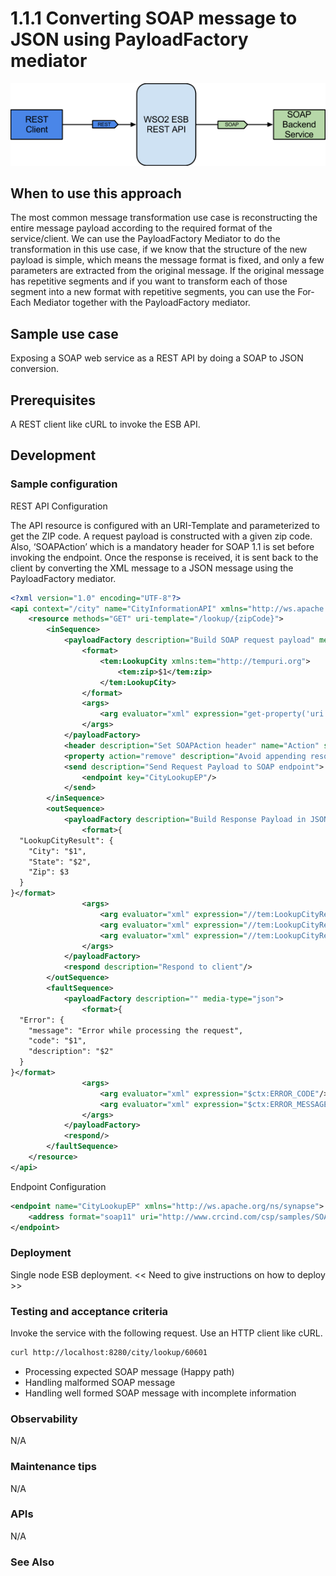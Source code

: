 # 1.1.1 Converting SOAP message to JSON using PayloadFactory mediator


![SOAP to JSON conversion](images/SOAP-to-JSON.png)


## When to use this approach

The most common message transformation use case is reconstructing the entire message payload according to the required format of the service/client. We can use the PayloadFactory Mediator to do the transformation in this use case, if we know that the structure of the new payload is simple, which means the message format is fixed, and only a few parameters are extracted from the original message. 
If the original message has repetitive segments and if you want to transform each of those segment into a new format with repetitive segments, you can use the For-Each Mediator together with the PayloadFactory mediator.


## Sample use case
Exposing a SOAP web service as a REST API by doing a SOAP to JSON conversion. 


## Prerequisites
A REST client like cURL to invoke the ESB API.

## Development 

### Sample configuration

REST API Configuration

The API resource is configured with an URI-Template and parameterized to get the ZIP code. A request payload is constructed with a given zip code. Also, ‘SOAPAction’ which is a mandatory header for SOAP 1.1 is set before invoking the endpoint. Once the response is received, it is sent back to the client by converting the XML message to a JSON message using the PayloadFactory mediator.

```xml
<?xml version="1.0" encoding="UTF-8"?>
<api context="/city" name="CityInformationAPI" xmlns="http://ws.apache.org/ns/synapse">
    <resource methods="GET" uri-template="/lookup/{zipCode}">
        <inSequence>
            <payloadFactory description="Build SOAP request payload" media-type="xml">
                <format>
                    <tem:LookupCity xmlns:tem="http://tempuri.org">
                        <tem:zip>$1</tem:zip>
                    </tem:LookupCity>
                </format>
                <args>
                    <arg evaluator="xml" expression="get-property('uri.var.zipCode')"/>
                </args>
            </payloadFactory>
            <header description="Set SOAPAction header" name="Action" scope="default" value="http://tempuri.org/SOAP.Demo.LookupCity"/>
            <property action="remove" description="Avoid appending resource to endpoint URL" name="REST_URL_POSTFIX" scope="axis2"/>
            <send description="Send Request Payload to SOAP endpoint">
                <endpoint key="CityLookupEP"/>
            </send>
        </inSequence>
        <outSequence>
            <payloadFactory description="Build Response Payload in JSON format" media-type="json">
                <format>{
  "LookupCityResult": {
    "City": "$1",
    "State": "$2",
    "Zip": $3
  }
}</format>
                <args>
                    <arg evaluator="xml" expression="//tem:LookupCityResult/tem:City" xmlns:tem="http://tempuri.org"/>
                    <arg evaluator="xml" expression="//tem:LookupCityResult/tem:State" xmlns:tem="http://tempuri.org"/>
                    <arg evaluator="xml" expression="//tem:LookupCityResult/tem:Zip" xmlns:tem="http://tempuri.org"/>
                </args>
            </payloadFactory>
            <respond description="Respond to client"/>
        </outSequence>
        <faultSequence>
            <payloadFactory description="" media-type="json">
                <format>{
  "Error": {
    "message": "Error while processing the request",
    "code": "$1",
    "description": "$2"
  }
}</format>
                <args>
                    <arg evaluator="xml" expression="$ctx:ERROR_CODE"/>
                    <arg evaluator="xml" expression="$ctx:ERROR_MESSAGE"/>
                </args>
            </payloadFactory>
            <respond/>
        </faultSequence>
    </resource>
</api>
```


Endpoint Configuration

```xml
<endpoint name="CityLookupEP" xmlns="http://ws.apache.org/ns/synapse">
    <address format="soap11" uri="http://www.crcind.com/csp/samples/SOAP.Demo.cls"/>
</endpoint>
```


### Deployment
Single node ESB deployment.
<< Need to give instructions on how to deploy >> 


### Testing and acceptance criteria
    
Invoke the service with the following request. Use an HTTP client like cURL.

```xml
curl http://localhost:8280/city/lookup/60601
```

- Processing expected SOAP message (Happy path)
- Handling malformed SOAP message
- Handling well formed SOAP message with incomplete information


### Observability
N/A

### Maintenance tips
N/A

### APIs
N/A

### See Also

